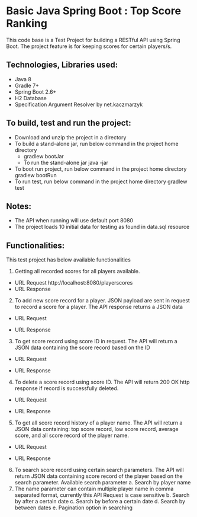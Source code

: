 # Basic Java Spring Boot : Top Score Ranking

This code base is a Test Project for building a RESTful API using Spring Boot.
The project feature is for keeping scores for certain players/s.

## Technologies, Libraries used:
* Java 8
* Gradle 7+
* Spring Boot 2.6+
* H2 Database
* Specification Argument Resolver by net.kaczmarzyk

## To build, test and run the project:
* Download and unzip the project in a directory
* To build a stand-alone jar, run below command in the project home directory
	* gradlew bootJar
	* To run the stand-alone jar
		java -jar <jarname>
* To boot run project, run below command in the project home directory
	gradlew bootRun
* To run test, run below command in the project home directory
	gradlew test

## Notes:
* The API when running will use default port 8080
* The project loads 10 initial data for testing as found in data.sql resource

## Functionalities:
This test project has below available functionalities
1. Getting all recorded scores for all players available.
* URL Request
http://localhost:8080/playerscores
* URL Response
2. To add new score record for a player. JSON payload are sent in request to record a score for a player. The API response returns a JSON data
* URL Request

* URL Response

3. To get score record using score ID in request. The API will return a JSON data containing the score record based on the ID
* URL Request

* URL Response

4. To delete a score record using score ID. The API will return 200 OK http response if record is successfully deleted.

* URL Request

* URL Response
5. To get all score record history of a player name. The API will return a JSON data containing: top score record, low score record, average score, and all score record of the player name.

* URL Request

* URL Response

6. To search score record using certain search parameters. The API will return JSON data containing score record of the player based on the search parameter.
Available search parameter
	a. Search by player name
  1. The name parameter can contain multiple player name in comma separated format, currently this API Request is case sensitive
	b. Search by after a certain date
	c. Search by before a certain date
	d. Search by between dates
	e. Pagination option in searching
